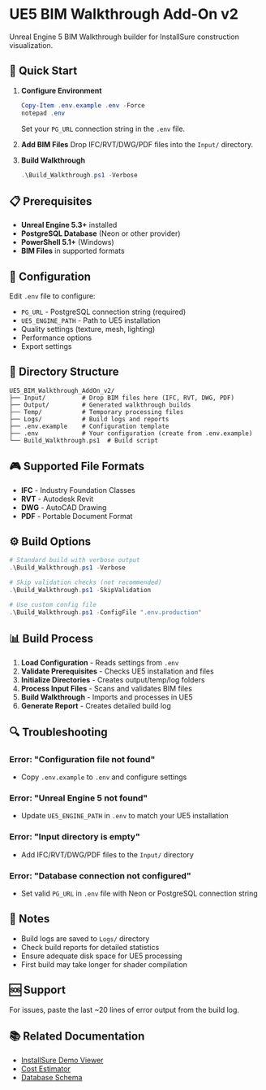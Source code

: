 # UE5 BIM Walkthrough Add-On v2

Unreal Engine 5 BIM Walkthrough builder for InstallSure construction visualization.

## 🚀 Quick Start

1. **Configure Environment**
   ```powershell
   Copy-Item .env.example .env -Force
   notepad .env
   ```
   Set your `PG_URL` connection string in the `.env` file.

2. **Add BIM Files**
   Drop IFC/RVT/DWG/PDF files into the `Input/` directory.

3. **Build Walkthrough**
   ```powershell
   .\Build_Walkthrough.ps1 -Verbose
   ```

## 📋 Prerequisites

- **Unreal Engine 5.3+** installed
- **PostgreSQL Database** (Neon or other provider)
- **PowerShell 5.1+** (Windows)
- **BIM Files** in supported formats

## 🔧 Configuration

Edit `.env` file to configure:

- `PG_URL` - PostgreSQL connection string (required)
- `UE5_ENGINE_PATH` - Path to UE5 installation
- Quality settings (texture, mesh, lighting)
- Performance options
- Export settings

## 📁 Directory Structure

```
UE5_BIM_Walkthrough_AddOn_v2/
├── Input/          # Drop BIM files here (IFC, RVT, DWG, PDF)
├── Output/         # Generated walkthrough builds
├── Temp/           # Temporary processing files
├── Logs/           # Build logs and reports
├── .env.example    # Configuration template
├── .env            # Your configuration (create from .env.example)
└── Build_Walkthrough.ps1  # Build script
```

## 🎮 Supported File Formats

- **IFC** - Industry Foundation Classes
- **RVT** - Autodesk Revit
- **DWG** - AutoCAD Drawing
- **PDF** - Portable Document Format

## ⚙️ Build Options

```powershell
# Standard build with verbose output
.\Build_Walkthrough.ps1 -Verbose

# Skip validation checks (not recommended)
.\Build_Walkthrough.ps1 -SkipValidation

# Use custom config file
.\Build_Walkthrough.ps1 -ConfigFile ".env.production"
```

## 📊 Build Process

1. **Load Configuration** - Reads settings from `.env`
2. **Validate Prerequisites** - Checks UE5 installation and files
3. **Initialize Directories** - Creates output/temp/log folders
4. **Process Input Files** - Scans and validates BIM files
5. **Build Walkthrough** - Imports and processes in UE5
6. **Generate Report** - Creates detailed build log

## 🔍 Troubleshooting

### Error: "Configuration file not found"
- Copy `.env.example` to `.env` and configure settings

### Error: "Unreal Engine 5 not found"
- Update `UE5_ENGINE_PATH` in `.env` to match your UE5 installation

### Error: "Input directory is empty"
- Add IFC/RVT/DWG/PDF files to the `Input/` directory

### Error: "Database connection not configured"
- Set valid `PG_URL` in `.env` file with Neon or PostgreSQL connection string

## 📝 Notes

- Build logs are saved to `Logs/` directory
- Check build reports for detailed statistics
- Ensure adequate disk space for UE5 processing
- First build may take longer for shader compilation

## 🆘 Support

For issues, paste the last ~20 lines of error output from the build log.

## 📚 Related Documentation

- [InstallSure Demo Viewer](../InstallSure_Demo_Extended/viewer/index.html)
- [Cost Estimator](../InstallSure_Demo_Extended/estimator/estimator.py)
- [Database Schema](../InstallSure_Demo_Extended/neon/schema.sql)
